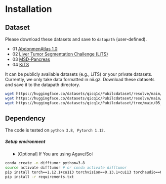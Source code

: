 # Installation

## Dataset

Please download these datasets and save to `datapath` (user-defined).

- 01 [AbdonmenAtlas 1.0](https://github.com/MrGiovanni/AbdomenAtlas)
- 02 [Liver Tumor Segmentation Challenge (LiTS)](https://competitions.codalab.org/competitions/17094)
- 03 [MSD-Pancreas](https://drive.google.com/drive/folders/1HqEgzS8BV2c7xYNrZdEAnrHk7osJJ--2)
- 04 [KiTS](https://kits-challenge.org/kits23/#download-block)

It can be publicly available datasets (e.g., LiTS) or your private datasets. Currently, we only take data formatted in nii.gz. 
Download these datasets and save it to the datapath directory.
```bash
wget https://huggingface.co/datasets/qicq1c/Pubilcdataset/resolve/main/10_Decathlon/Task03_Liver.tar.gz?download=true # Task03_Liver.tar.gz (28.7 GB)
wget https://huggingface.co/datasets/qicq1c/Pubilcdataset/resolve/main/10_Decathlon/Task07_Pancreas.tar.gz?download=true # Task07_Pancreas.tar.gz (28.7 GB)
wget https://huggingface.co/datasets/qicq1c/Pubilcdataset/tree/main/05_KiTS.tar.gz?download=true # KiTS.tar.gz (28 GB)
```


## Dependency
The code is tested on `python 3.8, Pytorch 1.12`.

##### Setup environment

<details>
<summary style="margin-left: 25px;">[Optional] If You are using Agave/Sol</summary>
<div style="margin-left: 25px;">

```bash
module load anaconda3/5.3.0 # only for Agave

module load mamba/latest # only for Sol
mamba create -n difftumor python=3.8
```

</div>
</details>

```bash
conda create -n difftumor python=3.8
source activate difftumor # or conda activate difftumor
pip install torch==1.12.1+cu113 torchvision==0.13.1+cu113 torchaudio==0.12.1 --extra-index-url https://download.pytorch.org/whl/cu113
pip install -r requirements.txt
```
